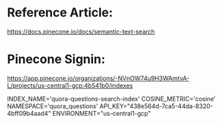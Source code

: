 # Reference Article:
https://docs.pinecone.io/docs/semantic-text-search



# Pinecone Signin:
https://app.pinecone.io/organizations/-NVnOW74u9H3WAmtvA-L/projects/us-central1-gcp:4b541b0/indexes

INDEX_NAME='quora-questions-search-index'
COSINE_METRIC='cosine'
NAMESPACE='quora_questions'
API_KEY="438e564d-7ca5-44da-8320-4bff09b4aad4"
ENVIRONMENT="us-central1-gcp"
